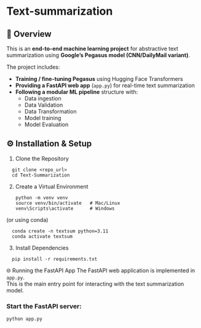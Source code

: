 # Text-summarization
## 📌 Overview

This is an **end-to-end machine learning project** for abstractive text summarization using **Google’s Pegasus model (CNN/DailyMail variant)**.  

The project includes:

- **Training / fine-tuning Pegasus** using Hugging Face Transformers  
- **Providing a FastAPI web app** (`app.py`) for real-time text summarization  
- **Following a modular ML pipeline** structure with:
  - Data ingestion
  - Data Validation
  - Data Transformation
  -  Model training
  -  Model Evaluation
    

## ⚙️ Installation & Setup
1. Clone the Repository
 ```
   git clone <repo_url>
   cd Text-Summarization

```
2. Create a Virtual Environment
   ```
   python -m venv venv
   source venv/bin/activate   # Mac/Linux
   venv\Scripts\activate      # Windows
   ```
(or using conda)
```
  conda create -n textsum python=3.11
  conda activate textsum
```
3. Install Dependencies
 ```
   pip install -r requirements.txt
```
🌐 Running the FastAPI App
The FastAPI web application is implemented in `app.py`.  
This is the main entry point for interacting with the text summarization model.

### Start the FastAPI server:

```bash
python app.py





   
